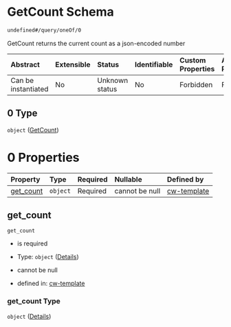 # GetCount Schema

```txt
undefined#/query/oneOf/0
```

GetCount returns the current count as a json-encoded number

| Abstract            | Extensible | Status         | Identifiable | Custom Properties | Additional Properties | Access Restrictions | Defined In                                                           |
| :------------------ | :--------- | :------------- | :----------- | :---------------- | :-------------------- | :------------------ | :------------------------------------------------------------------- |
| Can be instantiated | No         | Unknown status | No           | Forbidden         | Forbidden             | none                | [cw-template.json\*](schema/cw-template.json "open original schema") |

## 0 Type

`object` ([GetCount](cw-template-querymsg-oneof-getcount.md))

# 0 Properties

| Property                 | Type     | Required | Nullable       | Defined by                                                                                                                 |
| :----------------------- | :------- | :------- | :------------- | :------------------------------------------------------------------------------------------------------------------------- |
| [get\_count](#get_count) | `object` | Required | cannot be null | [cw-template](cw-template-querymsg-oneof-getcount-properties-get_count.md "undefined#/query/oneOf/0/properties/get_count") |

## get\_count



`get_count`

*   is required

*   Type: `object` ([Details](cw-template-querymsg-oneof-getcount-properties-get_count.md))

*   cannot be null

*   defined in: [cw-template](cw-template-querymsg-oneof-getcount-properties-get_count.md "undefined#/query/oneOf/0/properties/get_count")

### get\_count Type

`object` ([Details](cw-template-querymsg-oneof-getcount-properties-get_count.md))
